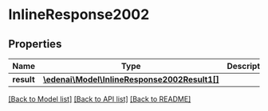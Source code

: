 # InlineResponse2002

## Properties
Name | Type | Description | Notes
------------ | ------------- | ------------- | -------------
**result** | [**\edenai\Model\InlineResponse2002Result1[]**](InlineResponse2002Result1.md) |  | [optional] 

[[Back to Model list]](../README.md#documentation-for-models) [[Back to API list]](../README.md#documentation-for-api-endpoints) [[Back to README]](../README.md)


